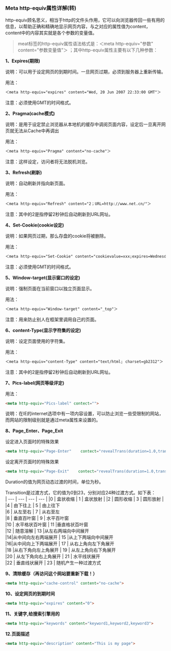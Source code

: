 ### Meta http-equiv属性详解(转)

http-equiv顾名思义，相当于http的文件头作用，它可以向浏览器传回一些有用的信息，以帮助正确和精确地显示网页内容，与之对应的属性值为content，content中的内容其实就是各个参数的变量值。 

> meat标签的http-equiv属性语法格式是：＜meta http-equiv="参数" content="参数变量值"＞ ；其中http-equiv属性主要有以下几种参数：

**1、Expires(期限)**

说明：可以用于设定网页的到期时间。一旦网页过期，必须到服务器上重新传输。 

用法：
```html
＜meta http-equiv="expires" content="Wed, 20 Jun 2007 22:33:00 GMT"＞  
```
注意：必须使用GMT的时间格式。 

**2、Pragma(cache模式)**

说明：是用于设定禁止浏览器从本地机的缓存中调阅页面内容，设定后一旦离开网页就无法从Cache中再调出 

用法：
```html
＜meta http-equiv="Pragma" content="no-cache"＞  
```
注意：这样设定，访问者将无法脱机浏览。 


**3、Refresh(刷新)**

说明：自动刷新并指向新页面。 

用法：
```html
＜meta http-equiv="Refresh" content="2；URL=http://www.net.cn/"＞  
```
注意：其中的2是指停留2秒钟后自动刷新到URL网址。 

**4、Set-Cookie(cookie设定)**

说明：如果网页过期，那么存盘的cookie将被删除。 

用法：
```html
＜meta http-equiv="Set-Cookie" content="cookievalue=xxx;expires=Wednesday, 20-Jun-2007 22:33:00 GMT； path=/"＞  
```
注意：必须使用GMT的时间格式。 

**5、Window-target(显示窗口的设定)**

说明：强制页面在当前窗口以独立页面显示。 

用法：
```html
＜meta http-equiv="Window-target" content="_top"＞  
```
注意：用来防止别人在框架里调用自己的页面。 

**6、content-Type(显示字符集的设定)**

说明：设定页面使用的字符集。 

用法：
```html
＜meta http-equiv="content-Type" content="text/html; charset=gb2312"＞  
```
注意：其中的2是指停留2秒钟后自动刷新到URL网址。 

**7、Pics-label(网页等级评定)**

用法：
```html
<meta http-equiv="Pics-label" contect="">  
```
说明：在IE的internet选项中有一项内容设置，可以防止浏览一些受限制的网站，而网站的限制级别就是通过meta属性来设置的。

**8、Page_Enter、Page_Exit**

设定进入页面时的特殊效果

```html
<meta http-equiv="Page-Enter"    contect="revealTrans(duration=1.0,transtion=    12)">    
```
设定离开页面时的特殊效果
```html
<meta http-equiv="Page-Exit"    contect="revealTrans(duration=1.0,transtion=    12)">      
```

Duration的值为网页动态过渡的时间，单位为秒。  

Transition是过渡方式，它的值为0到23，分别对应24种过渡方式。如下表：  
| --- | --- | --- | --- |
|0  |  盒状收缩 |   1  |  盒状放射 | 
|2  |  圆形收缩  |  3   | 圆形放射  |
|4   | 由下往上 |   5  |  由上往下  
|6  |  从左至右    | 7  |  从右至左  
|8  |  垂直百叶窗   | 9  |  水平百叶窗  
|10  |  水平格状百叶窗 |   11 |垂直格状百叶窗  
|12  |  随意溶解   | 13 |从左右两端向中间展开  
|14|从中间向左右两端展开 |   15 |从上下两端向中间展开  
|16|从中间向上下两端展开   | 17  |  从右上角向左下角展开  
|18    |从右下角向左上角展开  |  19  |  从左上角向右下角展开  
|20  |  从左下角向右上角展开  |  21  |  水平线状展开  
|22   | 垂直线状展开  |  23  |  随机产生一种过渡方式  

**9、清除缓存（再访问这个网站要重新下载！）**

```html
<meta http-equiv="cache-control" content="no-cache">  
```

**10、设定网页的到期时间**

```html
<meta http-equiv="expires" content="0">   
```

**11、关键字,给搜索引擎用的**

```html
<meta http-equiv="keywords" content="keyword1,keyword2,keyword3">  
```

**12.页面描述**

```html
<meta http-equiv="description" content="This is my page">  
```
